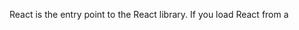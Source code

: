 React is the entry point to the React library. If you load React from a <script> tag, these top-level APIs are available on the React global.

React components let you split the UI into independent, reusable pieces, and think about each piece in isolation. React components can be defined by subclassing React.Component or React.PureComponent.
- React.Component
- React.PureComponent



# Components
React components let you split the UI into independent, reusable pieces, and think about each piece in isolation. React components can be defined by subclassing React.Component or React.PureComponent.

- React.Component
- React.PureComponent

If you don’t use ES6 classes, you may use the create-react-class module instead. See Using React without ES6 for more information.

React components can also be defined as functions which can be wrapped:
- React.memo

# Creating React Elements
We recommend using JSX to describe what your UI should look like. Each JSX element is just syntactic sugar for calling React.createElement(). You will not typically invoke the following methods directly if you are using JSX.

# Transforming Elements
React provides several APIs for manipulating elements:

- cloneElement()
- isValidElement()
- React.Children

# Fragments
React also provides a component for rendering multiple elements without a wrapper.

React.Fragment

# Refs
- React.createRef
- React.forwardRef

# Suspense
Suspense lets components “wait” for something before rendering. Today, Suspense only supports one use case: loading components dynamically with React.lazy. In the future, it will support other use cases like data fetching.
- React.lazy
- React.Suspense

# Hooks
Hooks are a new addition in React 16.8. They let you use state and other React features without writing a class. Hooks have a dedicated docs section and a separate API reference:

### Basic Hooks
- useState
- useEffect
- useContext

### Additional Hooks
- useReducer
- useCallback
- useMemo
- useRef
- useImperativeHandle
- useLayoutEffect
- useDebugValue
